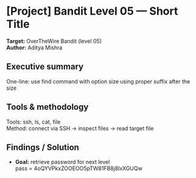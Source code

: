 # [Project] Bandit Level 05 — Short Title
**Target:** OverTheWire Bandit (level 05)  
**Author:** Aditya Mishra

## Executive summary
One-line: use find command with option size using proper suffix after the size

## Tools & methodology
Tools: ssh, ls, cat, file  
Method: connect via SSH → inspect files → read target file

## Findings / Solution
- **Goal:** retrieve password for next level  
 pass = 4oQYVPkxZOOEOO5pTW81FB8j8lxXGUQw